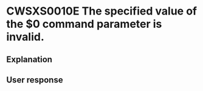 # CWSXS0010E The specified value of the $0 command parameter is invalid.

## Explanation

## User response